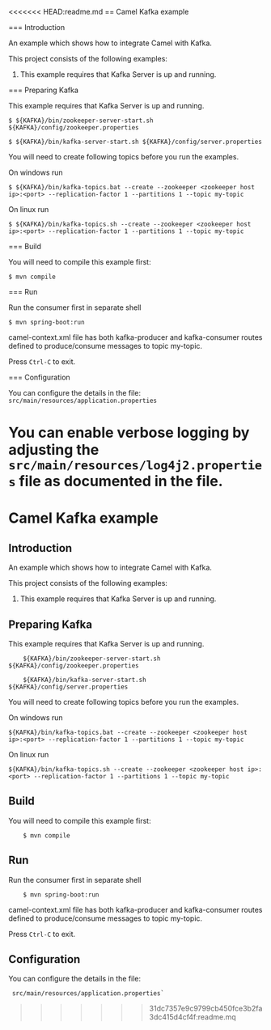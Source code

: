 <<<<<<< HEAD:readme.md
== Camel Kafka example

=== Introduction

An example which shows how to integrate Camel with Kafka.

This project consists of the following examples:

  1. This example requires that Kafka Server is up and running.

=== Preparing Kafka

This example requires that Kafka Server is up and running.

    $ ${KAFKA}/bin/zookeeper-server-start.sh ${KAFKA}/config/zookeeper.properties

    $ ${KAFKA}/bin/kafka-server-start.sh ${KAFKA}/config/server.properties

You will need to create following topics before you run the examples.

On windows run

    $ ${KAFKA}/bin/kafka-topics.bat --create --zookeeper <zookeeper host ip>:<port> --replication-factor 1 --partitions 1 --topic my-topic

On linux run

    $ ${KAFKA}/bin/kafka-topics.sh --create --zookeeper <zookeeper host ip>:<port> --replication-factor 1 --partitions 1 --topic my-topic

=== Build

You will need to compile this example first:

    $ mvn compile

=== Run

Run the consumer first in separate shell

    $ mvn spring-boot:run

camel-context.xml file has both kafka-producer and kafka-consumer routes defined to produce/consume messages to topic my-topic.

Press `Ctrl-C` to exit.

=== Configuration

You can configure the details in the file:
  `src/main/resources/application.properties`

You can enable verbose logging by adjusting the `src/main/resources/log4j2.properties`
  file as documented in the file.
=======
# Camel Kafka example

## Introduction

An example which shows how to integrate Camel with Kafka.

This project consists of the following examples:

  1. This example requires that Kafka Server is up and running.

## Preparing Kafka

This example requires that Kafka Server is up and running.

```
    ${KAFKA}/bin/zookeeper-server-start.sh ${KAFKA}/config/zookeeper.properties

    ${KAFKA}/bin/kafka-server-start.sh ${KAFKA}/config/server.properties
```

You will need to create following topics before you run the examples.

On windows run

    ${KAFKA}/bin/kafka-topics.bat --create --zookeeper <zookeeper host ip>:<port> --replication-factor 1 --partitions 1 --topic my-topic

On linux run

    ${KAFKA}/bin/kafka-topics.sh --create --zookeeper <zookeeper host ip>:<port> --replication-factor 1 --partitions 1 --topic my-topic

## Build

You will need to compile this example first:
```
    $ mvn compile
```
## Run

Run the consumer first in separate shell
```
    $ mvn spring-boot:run
```
camel-context.xml file has both kafka-producer and kafka-consumer routes defined to produce/consume messages to topic my-topic.

Press `Ctrl-C` to exit.

## Configuration

You can configure the details in the file:
```
 src/main/resources/application.properties`
```
>>>>>>> 31dc7357e9c9799cb450fce3b2fa3dc415d4cf4f:readme.mq
